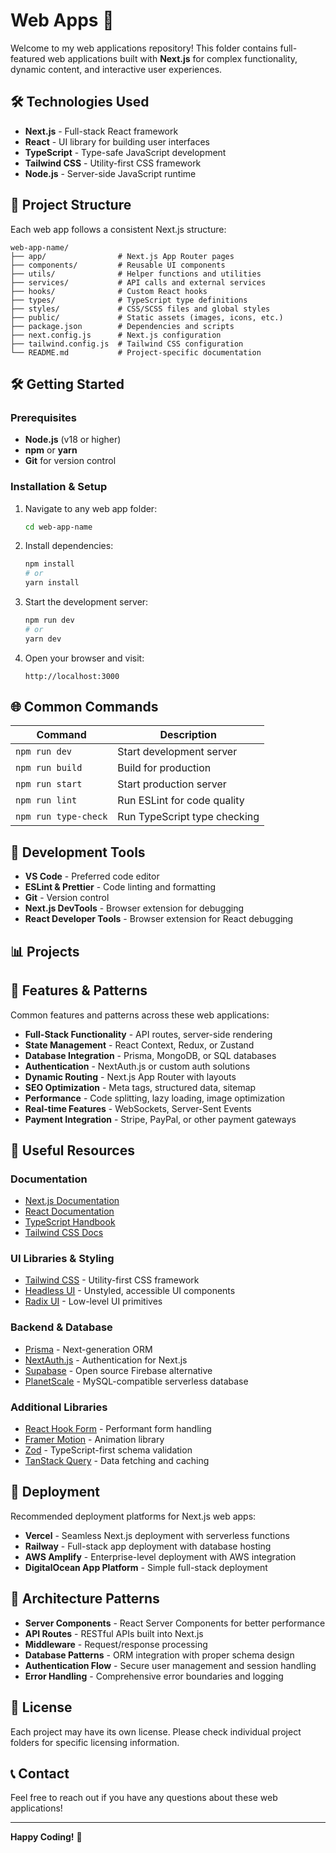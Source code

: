 # Web Apps 🚀

Welcome to my web applications repository! This folder contains full-featured web applications built with **Next.js** for complex functionality, dynamic content, and interactive user experiences.

## 🛠️ Technologies Used

- **Next.js** - Full-stack React framework
- **React** - UI library for building user interfaces
- **TypeScript** - Type-safe JavaScript development
- **Tailwind CSS** - Utility-first CSS framework
- **Node.js** - Server-side JavaScript runtime

## 📁 Project Structure

Each web app follows a consistent Next.js structure:

```
web-app-name/
├── app/                # Next.js App Router pages
├── components/         # Reusable UI components
├── utils/              # Helper functions and utilities
├── services/           # API calls and external services
├── hooks/              # Custom React hooks
├── types/              # TypeScript type definitions
├── styles/             # CSS/SCSS files and global styles
├── public/             # Static assets (images, icons, etc.)
├── package.json        # Dependencies and scripts
├── next.config.js      # Next.js configuration
├── tailwind.config.js  # Tailwind CSS configuration
└── README.md           # Project-specific documentation
```

## 🛠️ Getting Started

### Prerequisites

- **Node.js** (v18 or higher)
- **npm** or **yarn**
- **Git** for version control

### Installation & Setup

1. Navigate to any web app folder:

   ```bash
   cd web-app-name
   ```

2. Install dependencies:

   ```bash
   npm install
   # or
   yarn install
   ```

3. Start the development server:

   ```bash
   npm run dev
   # or
   yarn dev
   ```

4. Open your browser and visit:
   ```
   http://localhost:3000
   ```

## 🌐 Common Commands

| Command              | Description                  |
| -------------------- | ---------------------------- |
| `npm run dev`        | Start development server     |
| `npm run build`      | Build for production         |
| `npm run start`      | Start production server      |
| `npm run lint`       | Run ESLint for code quality  |
| `npm run type-check` | Run TypeScript type checking |

## 🔧 Development Tools

- **VS Code** - Preferred code editor
- **ESLint & Prettier** - Code linting and formatting
- **Git** - Version control
- **Next.js DevTools** - Browser extension for debugging
- **React Developer Tools** - Browser extension for React debugging

## 📊 Projects

## 🎯 Features & Patterns

Common features and patterns across these web applications:

- **Full-Stack Functionality** - API routes, server-side rendering
- **State Management** - React Context, Redux, or Zustand
- **Database Integration** - Prisma, MongoDB, or SQL databases
- **Authentication** - NextAuth.js or custom auth solutions
- **Dynamic Routing** - Next.js App Router with layouts
- **SEO Optimization** - Meta tags, structured data, sitemap
- **Performance** - Code splitting, lazy loading, image optimization
- **Real-time Features** - WebSockets, Server-Sent Events
- **Payment Integration** - Stripe, PayPal, or other payment gateways

## 🔗 Useful Resources

### Documentation

- [Next.js Documentation](https://nextjs.org/docs)
- [React Documentation](https://react.dev/learn)
- [TypeScript Handbook](https://www.typescriptlang.org/docs/)
- [Tailwind CSS Docs](https://tailwindcss.com/docs)

### UI Libraries & Styling

- [Tailwind CSS](https://tailwindcss.com/docs) - Utility-first CSS framework
- [Headless UI](https://headlessui.com/) - Unstyled, accessible UI components
- [Radix UI](https://www.radix-ui.com/) - Low-level UI primitives

### Backend & Database

- [Prisma](https://www.prisma.io/docs) - Next-generation ORM
- [NextAuth.js](https://next-auth.js.org/) - Authentication for Next.js
- [Supabase](https://supabase.com/docs) - Open source Firebase alternative
- [PlanetScale](https://planetscale.com/docs) - MySQL-compatible serverless database

### Additional Libraries

- [React Hook Form](https://react-hook-form.com/) - Performant form handling
- [Framer Motion](https://www.framer.com/motion/) - Animation library
- [Zod](https://zod.dev/) - TypeScript-first schema validation
- [TanStack Query](https://tanstack.com/query) - Data fetching and caching

## 🚀 Deployment

Recommended deployment platforms for Next.js web apps:

- **Vercel** - Seamless Next.js deployment with serverless functions
- **Railway** - Full-stack app deployment with database hosting
- **AWS Amplify** - Enterprise-level deployment with AWS integration
- **DigitalOcean App Platform** - Simple full-stack deployment

## 🎨 Architecture Patterns

- **Server Components** - React Server Components for better performance
- **API Routes** - RESTful APIs built into Next.js
- **Middleware** - Request/response processing
- **Database Patterns** - ORM integration with proper schema design
- **Authentication Flow** - Secure user management and session handling
- **Error Handling** - Comprehensive error boundaries and logging

## 📄 License

Each project may have its own license. Please check individual project folders for specific licensing information.

## 📞 Contact

Feel free to reach out if you have any questions about these web applications!

---

**Happy Coding!** 🎉
